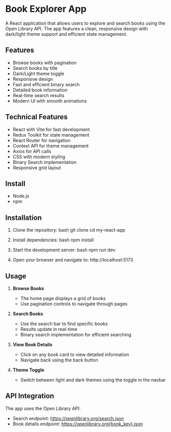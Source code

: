 # Book Explorer App

A  React application that allows users to explore and search books using the Open Library API. The app features a clean, responsive design with dark/light theme support and efficient state management.

## Features

-  Browse books with pagination
-  Search books by title
-  Dark/Light theme toggle
-  Responsive design
-  Fast and efficient binary search
-  Detailed book information
-  Real-time search results
-  Modern UI with smooth animations

## Technical Features

- React with Vite for fast development
- Redux Toolkit for state management
- React Router for navigation
- Context API for theme management
- Axios for API calls
- CSS with modern styling
- Binary Search implementation
- Responsive grid layout

## Install

- Node.js 
- npm 

## Installation

1. Clone the repository:
bash
git clone <repository-url>
cd my-react-app


2. Install dependencies:
bash
npm install


3. Start the development server:
bash
npm run dev


4. Open your browser and navigate to:
http://localhost:5173



## Usage

1. **Browse Books**
   - The home page displays a grid of books
   - Use pagination controls to navigate through pages

2. **Search Books**
   - Use the search bar to find specific books
   - Results update in real-time
   - Binary search implementation for efficient searching

3. **View Book Details**
   - Click on any book card to view detailed information
   - Navigate back using the back button

4. **Theme Toggle**
   - Switch between light and dark themes using the toggle in the navbar

## API Integration

The app uses the Open Library API:
- Search endpoint: https://openlibrary.org/search.json
- Book details endpoint: https://openlibrary.org{book_key}.json


